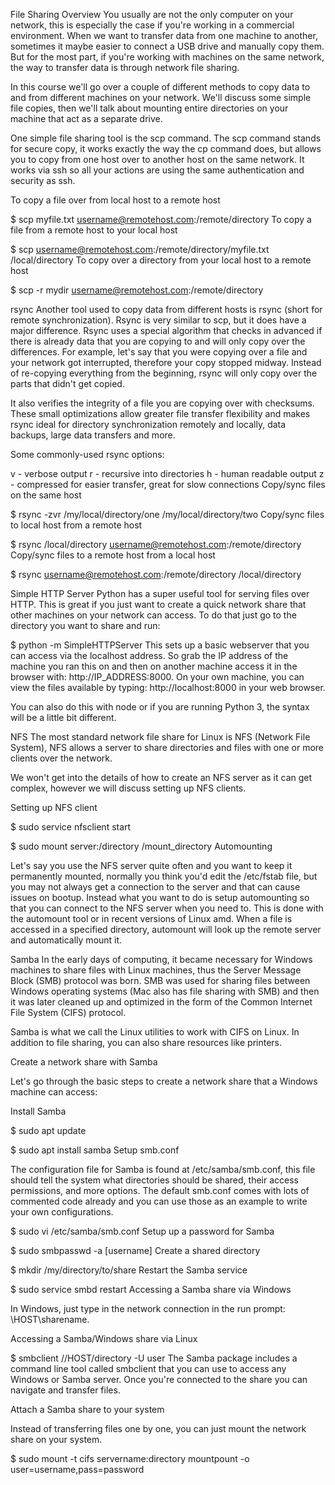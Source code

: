 File Sharing Overview
You usually are not the only computer on your network, this is especially the case if you're working in a commercial environment. When we want to transfer data from one machine to another, sometimes it maybe easier to connect a USB drive and manually copy them. But for the most part, if you're working with machines on the same network, the way to transfer data is through network file sharing.

In this course we'll go over a couple of different methods to copy data to and from different machines on your network. We'll discuss some simple file copies, then we'll talk about mounting entire directories on your machine that act as a separate drive.

One simple file sharing tool is the scp command. The scp command stands for secure copy, it works exactly the way the cp command does, but allows you to copy from one host over to another host on the same network. It works via ssh so all your actions are using the same authentication and security as ssh.

To copy a file over from local host to a remote host

$ scp myfile.txt username@remotehost.com:/remote/directory
To copy a file from a remote host to your local host

$ scp username@remotehost.com:/remote/directory/myfile.txt /local/directory
To copy over a directory from your local host to a remote host

$ scp -r mydir username@remotehost.com:/remote/directory


rsync
Another tool used to copy data from different hosts is rsync (short for remote synchronization). Rsync is very similar to scp, but it does have a major difference. Rsync uses a special algorithm that checks in advanced if there is already data that you are copying to and will only copy over the differences. For example, let's say that you were copying over a file and your network got interrupted, therefore your copy stopped midway. Instead of re-copying everything from the beginning, rsync will only copy over the parts that didn't get copied.

It also verifies the integrity of a file you are copying over with checksums. These small optimizations allow greater file transfer flexibility and makes rsync ideal for directory synchronization remotely and locally, data backups, large data transfers and more.

Some commonly-used rsync options:

v - verbose output
r - recursive into directories
h - human readable output
z - compressed for easier transfer, great for slow connections
Copy/sync files on the same host

$ rsync -zvr /my/local/directory/one /my/local/directory/two
Copy/sync files to local host from a remote host

$ rsync /local/directory username@remotehost.com:/remote/directory
Copy/sync files to a remote host from a local host

$ rsync username@remotehost.com:/remote/directory /local/directory

Simple HTTP Server
Python has a super useful tool for serving files over HTTP. This is great if you just want to create a quick network share that other machines on your network can access. To do that just go to the directory you want to share and run:

$ python -m SimpleHTTPServer
This sets up a basic webserver that you can access via the localhost address. So grab the IP address of the machine you ran this on and then on another machine access it in the browser with: http://IP_ADDRESS:8000. On your own machine, you can view the files available by typing: http://localhost:8000 in your web browser.

You can also do this with node or if you are running Python 3, the syntax will be a little bit different.


NFS
The most standard network file share for Linux is NFS (Network File System), NFS allows a server to share directories and files with one or more clients over the network.

We won't get into the details of how to create an NFS server as it can get complex, however we will discuss setting up NFS clients.

Setting up NFS client

$ sudo service nfsclient start

$ sudo mount server:/directory /mount_directory
Automounting

Let's say you use the NFS server quite often and you want to keep it permanently mounted, normally you think you'd edit the /etc/fstab file, but you may not always get a connection to the server and that can cause issues on bootup. Instead what you want to do is setup automounting so that you can connect to the NFS server when you need to. This is done with the automount tool or in recent versions of Linux amd. When a file is accessed in a specified directory, automount will look up the remote server and automatically mount it.

Samba
In the early days of computing, it became necessary for Windows machines to share files with Linux machines, thus the Server Message Block (SMB) protocol was born. SMB was used for sharing files between Windows operating systems (Mac also has file sharing with SMB) and then it was later cleaned up and optimized in the form of the Common Internet File System (CIFS) protocol.

Samba is what we call the Linux utilities to work with CIFS on Linux. In addition to file sharing, you can also share resources like printers.

Create a network share with Samba

Let's go through the basic steps to create a network share that a Windows machine can access:

Install Samba

$ sudo apt update

$ sudo apt install samba
Setup smb.conf

The configuration file for Samba is found at /etc/samba/smb.conf, this file should tell the system what directories should be shared, their access permissions, and more options. The default smb.conf comes with lots of commented code already and you can use those as an example to write your own configurations.

$ sudo vi /etc/samba/smb.conf
Setup up a password for Samba

$ sudo smbpasswd -a [username]
Create a shared directory

$ mkdir /my/directory/to/share
Restart the Samba service

$ sudo service smbd restart
Accessing a Samba share via Windows

In Windows, just type in the network connection in the run prompt: \\HOST\sharename.

Accessing a Samba/Windows share via Linux

$ smbclient //HOST/directory -U user
The Samba package includes a command line tool called smbclient that you can use to access any Windows or Samba server. Once you're connected to the share you can navigate and transfer files.

Attach a Samba share to your system

Instead of transferring files one by one, you can just mount the network share on your system.

$ sudo mount -t cifs servername:directory mountpount -o user=username,pass=password